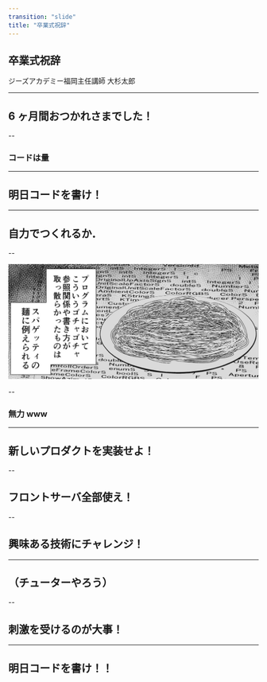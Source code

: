 ```yaml
---
transition: "slide"
title: "卒業式祝辞"
---
```


## 卒業式祝辞

ジーズアカデミー福岡主任講師 大杉太郎

---

## 6 ヶ月間おつかれさまでした！

--

### コードは量

---

## 明日コードを書け！

---

## 自力でつくれるか．

--

![./img/pasta.jpeg](./img/pasta.jpeg)

--

### 無力 www

---

## 新しいプロダクトを実装せよ！

--

## フロントサーバ全部使え！

--

## 興味ある技術にチャレンジ！

---

## （チューターやろう）

--

## 刺激を受けるのが大事！

---

## 明日コードを書け！！
